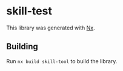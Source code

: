 # skill-test

This library was generated with [Nx](https://nx.dev).

## Building

Run `nx build skill-tool` to build the library.
